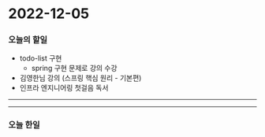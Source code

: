 2022-12-05
==========

### 오늘의 할일
* todo-list 구현
    * spring 구현 문제로 강의 수강
* 김영한님 강의 (스프링 핵심 원리 - 기본편)
* 인프라 엔지니어링 첫걸음 독서

<hr/>
<hr/>

### 오늘 한일